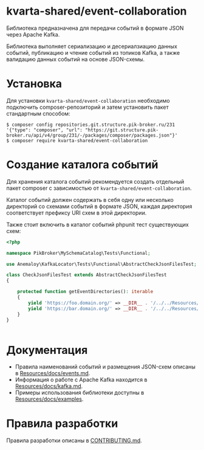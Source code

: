 # kvarta-shared/event-collaboration

Библиотека предназначена для передачи событий в формате JSON через Apache Kafka. 

Библиотека выполняет сериализацию и десериалзиацию данных событий, публикацию и чтение событий из топиков Kafka, 
а также валидацию данных событий на основе JSON-схемы.

# Установка

Для установки `kvarta-shared/event-collaboration` необходимо подключить composer-репозиторий и затем установить пакет
стандартным способом:

```console
$ composer config repositories.git.structure.pik-broker.ru/231 '{"type": "composer", "url": "https://git.structure.pik-broker.ru/api/v4/group/231/-/packages/composer/packages.json"}'
$ composer require kvarta-shared/event-collaboration
```

# Создание каталога событий

Для хранения каталога событий рекомендуется создать отдельный пакет composer с зависимостью от `kvarta-shared/event-collaboration`.

Каталог событий должен содержать в себя одну или несколько директорий со схемами событий в формате JSON,
каждая директория соответствует префиксу URI схем в этой директории.

Также стоит включить в каталог событий phpunit тест существующих схем:

```php
<?php

namespace PikBroker\MySchemaCatalog\Tests\Functional;

use Anemaloy\KafkaLocator\Tests\Functional\AbstractCheckJsonFilesTest;

class CheckJsonFilesTest extends AbstractCheckJsonFilesTest
{

    protected function getEventDirectories(): iterable
    {
        yield 'https://foo.domain.org/' => __DIR__ . '/../../Resources/events/foo.domain.org';
        yield 'https://bar.domain.org/' => __DIR__ . '/../../Resources/events/bar.domain.org';
    }
}
 
```

# Документация

- Правила наименований событий и размещения JSON-схем описаны в [Resources/docs/events.md](./Resources/docs/events.md).
- Информация о работе с Apache Kafka находится в [Resources/docs/kafka.md](./Resources/docs/kafka.md).
- Примеры использования библиотеки доступны в [Resources/docs/examples](./Resources/docs/examples).

# Правила разработки

Правила разработки описаны в [CONTRIBUTING.md](./CONTRIBUTING.md).
